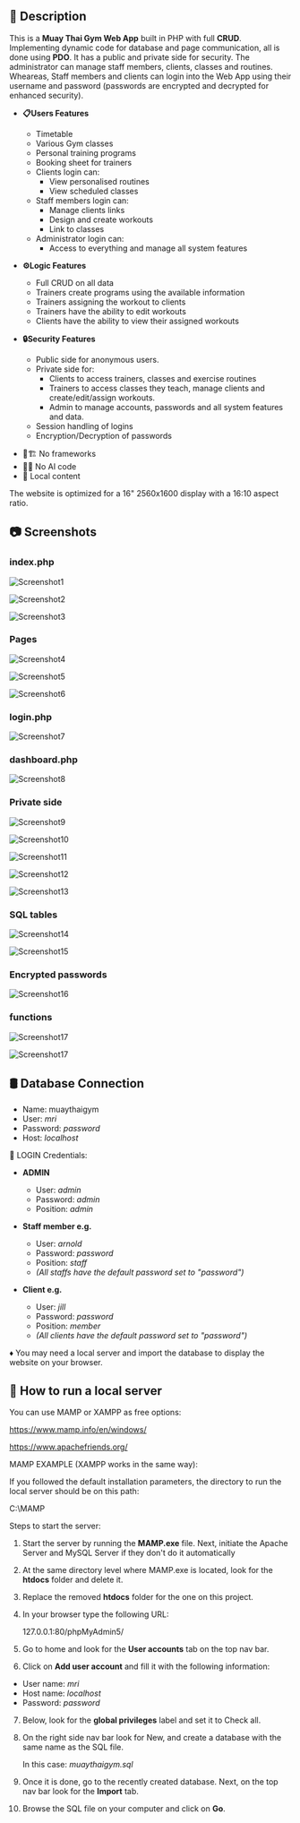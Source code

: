 ## 📄 Description

This is a <strong>Muay Thai Gym Web App</strong> built in PHP with full <strong>CRUD</strong>. Implementing dynamic code for database and page communication, all is done using <strong>PDO</strong>. 
It has a public and private side for security. The administrator can manage staff members, clients, classes and routines. 
Wheareas, Staff members and clients can login into the Web App using their username and password (passwords are encrypted and decrypted for enhanced security).

- <strong>📋Users Features </strong>
   - Timetable
   - Various Gym classes
   - Personal training programs
   - Booking sheet for trainers
   - Clients login can:
      - View personalised routines 
      - View scheduled classes
   - Staff members login can:
      - Manage clients links 
      - Design and create workouts 
      - Link to classes
   - Administrator login can:
      - Access to everything and manage all system features 

- <strong>⚙️Logic Features </strong>
   - Full CRUD on all data
   - Trainers create programs using the available information
   - Trainers assigning the workout to clients
   - Trainers have the ability to edit workouts
   - Clients have the ability to view their assigned workouts


- <strong>🔒Security Features </strong>
   - Public side for anonymous users.
   - Private side for:
      - Clients to access trainers, classes and exercise routines
      - Trainers to access classes they teach, manage clients and create/edit/assign workouts.
      - Admin to manage accounts, passwords and all system features and data. 
   - Session handling of logins
  + Encryption/Decryption of passwords


* 🚫🏗️ No frameworks
* 🚫🤖 No AI code 
* 📁 Local content

 The website is optimized for a 16" 2560x1600 display with a 16:10 aspect ratio.


 ## 📷 Screenshots

### index.php
![Screenshot1](screenshots/Screenshot1.webp)

![Screenshot2](screenshots/Screenshot2.webp)

![Screenshot3](screenshots/Screenshot3.webp)

### Pages
![Screenshot4](screenshots/Screenshot4.webp)

![Screenshot5](screenshots/Screenshot5.webp)

![Screenshot6](screenshots/Screenshot6.webp)

### login.php
![Screenshot7](screenshots/Screenshot7.webp)

### dashboard.php
![Screenshot8](screenshots/Screenshot8.webp)

### Private side
![Screenshot9](screenshots/Screenshot9.webp)

![Screenshot10](screenshots/Screenshot10.webp)

![Screenshot11](screenshots/Screenshot111.webp)

![Screenshot12](screenshots/Screenshot12.webp)

![Screenshot13](screenshots/Screenshot13.webp)

### SQL tables
![Screenshot14](screenshots/Screenshot18.webp)

![Screenshot15](screenshots/Screenshot17.webp)

### Encrypted passwords
![Screenshot16](screenshots/Screenshot15.webp)

### functions
![Screenshot17](screenshots/Screenshot16.webp)

![Screenshot17](screenshots/Screenshot14.webp)


## 🛢️ Database Connection

- Name: muaythaigym
- User: <i>mri</i> 
- Password: <i>password</i>
- Host: <i>localhost</i>

🔑 LOGIN Credentials:

- <strong>ADMIN</strong>
   - User: <i>admin</i>
   - Password: <i>admin</i>
   - Position: <i>admin</i>

- <strong>Staff member e.g.</strong>
   - User: <i>arnold</i>
   - Password: <i>password</i>
   - Position: <i>staff</i>
   - <i>(All staffs have the default password set to "password")</i>

- <strong>Client e.g.</strong>
   - User: <i>jill</i>
   - Password: <i>password</i>
   - Position: <i>member</i>
   - <i>(All clients have the default password set to "password")</i>



♦️ You may need a local server and import the database to display the website on your browser. 


## 📒 How to run a local server

You can use MAMP or XAMPP as free options:

https://www.mamp.info/en/windows/

https://www.apachefriends.org/

MAMP EXAMPLE (XAMPP works in the same way):

If you followed the default installation parameters, the directory to run the local server should be on this path: 

   C:\MAMP

Steps to start the server:

1. Start the server by running the <strong>MAMP.exe</strong> file. Next, initiate the Apache Server and MySQL Server if they don't do it automatically

2. At the same directory level where MAMP.exe is located, look for the <strong>htdocs</strong> folder and delete it.

3. Replace the removed <strong>htdocs</strong> folder for the one on this project.

4. In your browser type the following URL: 

   127.0.0.1:80/phpMyAdmin5/

5. Go to home and look for the <strong>User accounts</strong> tab on the top nav bar.

6. Click on <strong>Add user account</strong> and fill it with the following information: 

  - User name: <i>mri</i>
  - Host name: <i>localhost</i>
  - Password: <i>password</i>

7. Below, look for the <strong>global privileges</strong> label and set it to Check all.

8. On the right side nav bar look for New, and create a database with the same name as the SQL file. 

   In this case:  <i>muaythaigym.sql</i>

9. Once it is done, go to the recently created database. Next, on the top nav bar look for the <strong>Import</strong> tab.

10. Browse the SQL file on your computer and click on <strong>Go</strong>.
  





